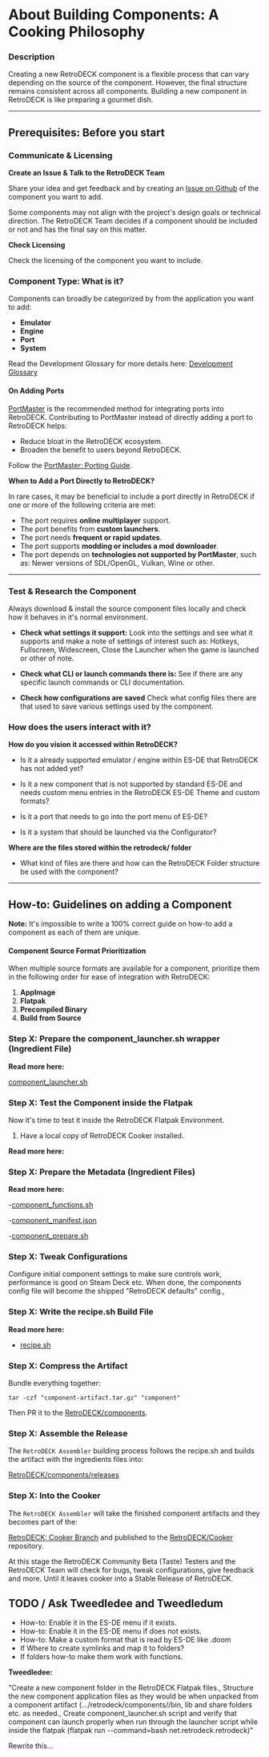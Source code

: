 # About Building Components: A Cooking Philosophy

### Description

Creating a new RetroDECK component is a flexible process that can vary depending on the source of the component. However, the final structure remains consistent across all components. Building a new component in RetroDECK is like preparing a gourmet dish.

---

## Prerequisites: Before you start


### Communicate & Licensing

**Create an Issue & Talk to the RetroDECK Team**

Share your idea and get feedback and by creating an [Issue on Github](https://github.com/RetroDECK/RetroDECK/issues) of the component you want to add. 

Some components may not align with the project's design goals or technical direction. The RetroDECK Team decides if a component should be included or not and has the final say on this matter. 

**Check Licensing** 

Check the licensing of the component you want to include. 

### Component Type: What is it?

Components can broadly be categorized by from the application you want to add:

- **Emulator**
- **Engine**
- **Port**
- **System**

Read the Development Glossary for more details here: [Development Glossary](../development-glossary.md) 

#### On Adding Ports

[PortMaster](https://portmaster.games/) is the recommended method for integrating ports into RetroDECK. Contributing to PortMaster instead of directly adding a port to RetroDECK helps:

- Reduce bloat in the RetroDECK ecosystem.
- Broaden the benefit to users beyond RetroDECK.

Follow the [PortMaster: Porting Guide](https://portmaster.games/porting.html).

**When to Add a Port Directly to RetroDECK?**

In rare cases, it may be beneficial to include a port directly in RetroDECK if one or more of the following criteria are met:

- The port requires **online multiplayer** support.
- The port benefits from **custom launchers**.
- The port needs **frequent or rapid updates**.
- The port supports **modding or includes a mod downloader**.
- The port depends on **technologies not supported by PortMaster**, such as: Newer versions of SDL/OpenGL, Vulkan, Wine or other.

---

### Test & Research the Component

Always download & install the source component files locally and check how it behaves in it's normal environment. 

- **Check what settings it support:** Look into the settings and see what it supports and make a note of settings of interest such as: Hotkeys, Fullscreen, Widescreen, Close the Launcher when the game is launched or other of note. 

- **Check what CLI or launch commands there is:** See if there are any specific launch commands or CLI documentation. 

- **Check how configurations are saved** Check what config files there are that used to save various settings used by the component. 

### How does the users interact with it?

**How do you vision it accessed within RetroDECK?** 

- Is it a already supported emulator / engine within ES-DE that RetroDECK has not added yet?

- Is it a new component that is not supported by standard ES-DE and needs custom menu entries in the RetroDECK ES-DE Theme and custom formats? 

- Is it a port that needs to go into the port menu of ES-DE?

- Is it a system that should be launched via the Configurator? 

**Where are the files stored within the retrodeck/ folder**

- What kind of files are there and how can the RetroDECK Folder structure be used with the component?

---

## How-to: Guidelines on adding a Component

**Note:** It's impossible to write a 100% correct guide on how-to add a component as each of them are unique.

#### Component Source Format Prioritization

When multiple source formats are available for a component, prioritize them in the following order for ease of integration with RetroDECK:

1. **AppImage**
2. **Flatpak**
3. **Precompiled Binary**
4. **Build from Source**

### Step X: Prepare the component_launcher.sh wrapper (Ingredient File)

**Read more here:** 

[component_launcher.sh](ing-component-launcher.md)

### Step X: Test the Component inside the Flatpak

Now it's time to test it inside the RetroDECK Flatpak Environment. 

1. Have a local copy of RetroDECK Cooker installed.



**Read more here:**

### Step X: Prepare the Metadata (Ingredient Files)

**Read more here:** 

-[component_functions.sh](ing-component-functions.md)

-[component_manifest.json](ing-component-manifest.md)

-[component_prepare.sh](ing-component-prepare.md)

### Step X: Tweak Configurations

Configure initial component settings to make sure controls work, performance is good on Steam Deck etc. When done, the components config file will become the shipped "RetroDECK defaults" config.,

### Step X: Write the recipe.sh Build File

**Read more here:** 

- [recipe.sh](component-recipe.md)

### Step X: Compress the Artifact

Bundle everything together:

```
tar -czf "component-artifact.tar.gz" "component"
```

Then PR it to the [RetroDECK/components](https://github.com/RetroDECK/components).


### Step X: Assemble the Release

The `RetroDECK Assembler` building process follows the recipe.sh and builds the artifact with the ingredients files into:

[RetroDECK/components/releases](https://github.com/RetroDECK/components/releases) 


### Step X: Into the Cooker

The `RetroDECK Assembler` will take the finished component artifacts and they becomes part of the:

[RetroDECK: Cooker Branch](https://github.com/RetroDECK/RetroDECK/tree/cooker) and published to the [RetroDECK/Cooker](https://github.com/RetroDECK/Cooker) repository. 

At this stage the RetroDECK Community Beta (Taste) Testers and the RetroDECK Team will check for bugs, tweak configurations, give feedback and more. Until it leaves cooker into a Stable Release of RetroDECK.



## TODO / Ask Tweedledee and Tweedledum 

- How-to: Enable it in the ES-DE menu if it exists.
- How-to: Enable it in the ES-DE menu if does not exists.
- How-to: Make a custom format that is read by ES-DE like .doom
- If Where to create symlinks and map it to folders? 
- If folders how-to make them work with functions.

**Tweedledee:**

"Create a new component folder in the RetroDECK Flatpak files.,
Structure the new component application files as they would be when unpacked from a component artifact (.../retrodeck/components/<component name>/bin, lib and share folders etc. as needed.,
Create component_launcher.sh script and verify that component can launch properly when run through the launcher script while inside the flatpak (flatpak run --command=bash net.retrodeck.retrodeck)"

Rewrite this...
